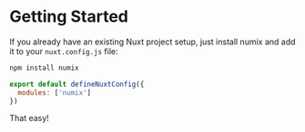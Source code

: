 # Getting Started

If you already have an existing Nuxt project setup, just install numix and add it to your `nuxt.config.js` file:

```bash
npm install numix
```

```js
export default defineNuxtConfig({
  modules: ['numix']
})
```

That easy!

